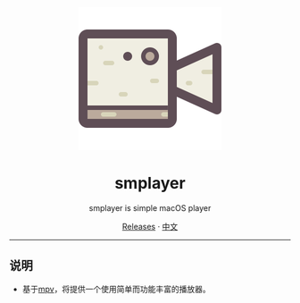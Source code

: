

<p align="center">
<img height="256" src="https://raw.githubusercontent.com/midoks/smplayer/master/smplayer/smplayer/Assets.xcassets/AppIcon.appiconset/1024x1024.png" />
</p>

<h1 align="center">smplayer</h1>

<p align="center">smplayer is simple macOS player</p>

<p align=center>
<a href="https://github.com/midoks/smplayer/releases">Releases</a> ·
<a href="https://github.com/midoks/smplayer/blob/master/README.md">中文</a>
</p>


---

## 说明

* 基于[mpv](https://github.com/mpv-player/mpv)，将提供一个使用简单而功能丰富的播放器。

